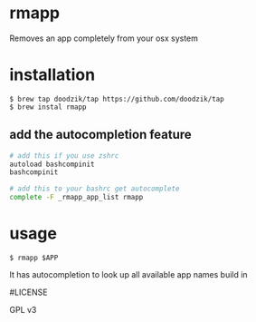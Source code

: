# rmapp

Removes an app completely from your osx system

# installation

```
$ brew tap doodzik/tap https://github.com/doodzik/tap
$ brew instal rmapp
```

## add the autocompletion feature
```bash
# add this if you use zshrc
autoload bashcompinit
bashcompinit

# add this to your bashrc get autocomplete
complete -F _rmapp_app_list rmapp
```

# usage

```
$ rmapp $APP
```

It has autocompletion to look up all available app names build in

#LICENSE 

GPL v3
